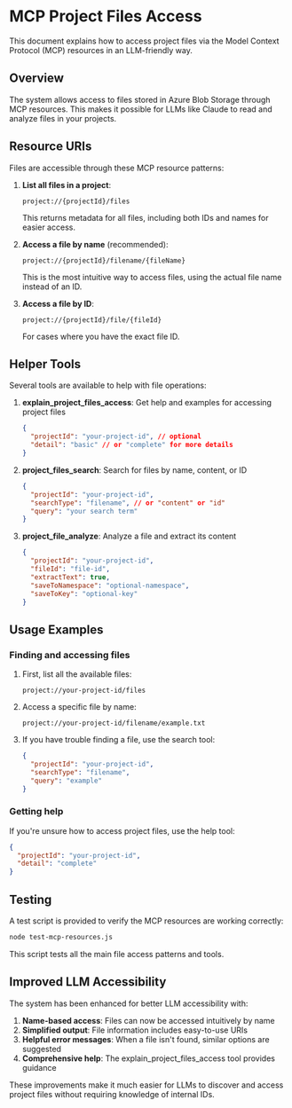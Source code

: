 # MCP Project Files Access

This document explains how to access project files via the Model Context Protocol (MCP) resources in an LLM-friendly way.

## Overview

The system allows access to files stored in Azure Blob Storage through MCP resources. This makes it possible for LLMs like Claude to read and analyze files in your projects.

## Resource URIs

Files are accessible through these MCP resource patterns:

1. **List all files in a project**:
   ```
   project://{projectId}/files
   ```
   This returns metadata for all files, including both IDs and names for easier access.

2. **Access a file by name** (recommended):
   ```
   project://{projectId}/filename/{fileName}
   ```
   This is the most intuitive way to access files, using the actual file name instead of an ID.

3. **Access a file by ID**:
   ```
   project://{projectId}/file/{fileId}
   ```
   For cases where you have the exact file ID.

## Helper Tools

Several tools are available to help with file operations:

1. **explain_project_files_access**: Get help and examples for accessing project files
   ```json
   {
     "projectId": "your-project-id", // optional
     "detail": "basic" // or "complete" for more details
   }
   ```

2. **project_files_search**: Search for files by name, content, or ID
   ```json
   {
     "projectId": "your-project-id",
     "searchType": "filename", // or "content" or "id"
     "query": "your search term"
   }
   ```

3. **project_file_analyze**: Analyze a file and extract its content
   ```json
   {
     "projectId": "your-project-id",
     "fileId": "file-id",
     "extractText": true,
     "saveToNamespace": "optional-namespace",
     "saveToKey": "optional-key"
   }
   ```

## Usage Examples

### Finding and accessing files

1. First, list all the available files:
   ```
   project://your-project-id/files
   ```

2. Access a specific file by name:
   ```
   project://your-project-id/filename/example.txt
   ```

3. If you have trouble finding a file, use the search tool:
   ```json
   {
     "projectId": "your-project-id",
     "searchType": "filename",
     "query": "example"
   }
   ```

### Getting help

If you're unsure how to access project files, use the help tool:

```json
{
  "projectId": "your-project-id",
  "detail": "complete"
}
```

## Testing

A test script is provided to verify the MCP resources are working correctly:

```bash
node test-mcp-resources.js
```

This script tests all the main file access patterns and tools.

## Improved LLM Accessibility

The system has been enhanced for better LLM accessibility with:

1. **Name-based access**: Files can now be accessed intuitively by name
2. **Simplified output**: File information includes easy-to-use URIs
3. **Helpful error messages**: When a file isn't found, similar options are suggested
4. **Comprehensive help**: The explain_project_files_access tool provides guidance

These improvements make it much easier for LLMs to discover and access project files without requiring knowledge of internal IDs. 